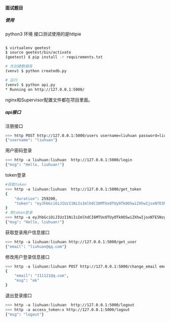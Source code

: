 #### 面试题目

##### 使用

python3 环境
接口测试使用的是httpie

```bash

$ virtualenv geetest
$ source geetest/bin/activate
(geetest) $ pip install -r requirements.txt

# 先创建数据库
(venv) $ python createdb.py

# 运行
(venv) $ python api.py
* Running on http://127.0.0.1:5000/
```

nginx和Supervisor配置文件都在项目里面。


##### api接口

注册接口

```bash
>>> http POST http://127.0.0.1:5000/users username=liuhuan password=liuhuan
{"username": "liuhuan"}
```

用户密码登录
```bash
>>> http -a liuhuan:liuhuan  http://127.0.0.1:5000/login
{"msg": "Hello, liuhuan!"}
```

token登录
```bash
#获取token
>>> http -a liuhuan:liuhuan  http://127.0.0.1:5000/get_token
{
    "duration": 259200,
    "token": "eyJhbGciOiJIUzI1NiIsImlhdCI6MTUxOTUyOTk0OSwiZXhwIjoxNTE5Nzg5MTQ5fQ.eyJpZCI6NX0.VcRL_WGtefmTheU9AM7VZ5KRqrlgKgO1vXqzPswdX-Q"
}
# 用token登录
>>> http -a eyJhbGciOiJIUzI1NiIsImlhdCI6MTUxOTUyOTk0OSwiZXhwIjoxNTE5Nzg5MTQ5fQ.eyJpZCI6NX0.VcRL_WGtefmTheU9AM7VZ5KRqrlgKgO1vXqzPswdX-Q:x  http://127.0.0.1:5000/login
{"msg": "Hello, liuhuan!"}
```

获取登录用户信息接口

```bash
>>> http -a liuhuan:liuhuan http://127.0.0.1:5000/get_user
{"email": "liuhuan@qq.com"}
```

修改用户登录信息接口

```bash
>>> http -a liuhuan:liuhuan POST http://127.0.0.1:5000/change_email email=liuhuan1@qq.com
{
    "email": "111121@q.com",
    "msg": "ok"
}
```

退出登录接口

```bash
>>> http -a liuhuan:liuhuan  http://127.0.0.1:5000/logout
>>> http -a access_token:x http://127.0.0.1:5000/logout
{"msg": "logout"}
```

